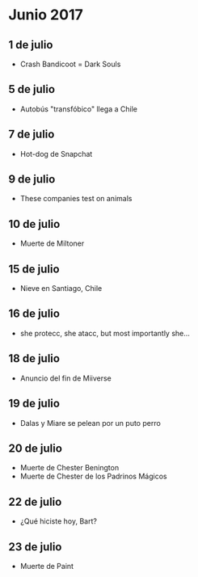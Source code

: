 Junio 2017
===========

## 1 de julio
 - Crash Bandicoot = Dark Souls

## 5 de julio
 - Autobús "transfóbico" llega a Chile
 
## 7 de julio
 - Hot-dog de Snapchat

## 9 de julio
 - These companies test on animals

## 10 de julio
 - Muerte de Miltoner

## 15 de julio
 - Nieve en Santiago, Chile

## 16 de julio
 - she protecc, she atacc, but most importantly she...

## 18 de julio
 - Anuncio del fin de Miiverse
 
## 19 de julio
  - Dalas y Miare se pelean por un puto perro
  
## 20 de julio
 - Muerte de Chester Benington
 - Muerte de Chester de los Padrinos Mágicos

## 22 de julio
 - ¿Qué hiciste hoy, Bart?
 
## 23 de julio
 - Muerte de Paint
